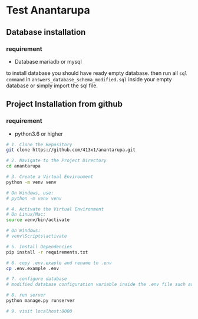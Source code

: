# Test Anantarupa

## Database installation
### requirement
- Database mariadb or mysql

to install database you should have ready empty database. then run all `sql command` in `answers_database_schema_modified.sql` inside your empty database or simply import the sql file.


## Project Installation from github
### requirement
- python3.6 or higher

```bash
# 1. Clone the Repository
git clone https://github.com/413x1/anantarupa.git

# 2. Navigate to the Project Directory
cd anantarupa

# 3. Create a Virtual Environment
python -m venv venv

# On Windows, use:
# python -m venv venv

# 4. Activate the Virtual Environment
# On Linux/Mac:
source venv/bin/activate

# On Windows:
# venv\Scripts\activate

# 5. Install Dependencies
pip install -r requirements.txt

# 6. copy .env.exaple and rename to .env
cp .env.example .env

# 7. configure database
# modified database configuration variable inside the .env file such as DB_NAME, DB_USER, DB_PASSWORD, DB_HOST, DB_PORT

# 8. run server
python manage.py runserver

# 9. visit localhost:8000
```
